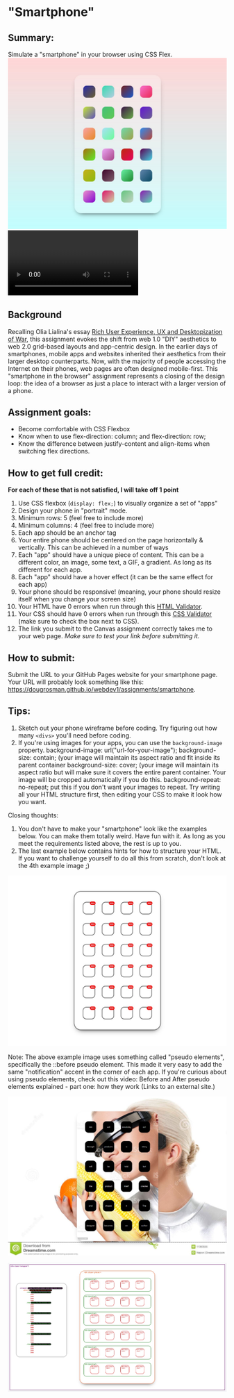 # "Smartphone"

## Summary:
Simulate a "smartphone" in your browser using CSS Flex.
![Smartphone Example 1](images/smartphone01.jpg)
<video src="videos/smartphone.mp4">


## Background
Recalling Olia Lialina's essay [Rich User Experience, UX and Desktopization of War](http://contemporary-home-computing.org/RUE/), this assignment evokes the shift from web 1.0 "DIY" aesthetics to web 2.0 grid-based layouts and app-centric design. In the earlier days of smartphones, mobile apps and websites inherited their aesthetics from their larger desktop counterparts. Now, with the majority of people accessing the Internet on their phones, web pages are often designed mobile-first. This "smartphone in the browser" assignment represents a closing of the design loop: the idea of a browser as just a place to interact with a larger version of a phone.

## Assignment goals:

  * Become comfortable with CSS Flexbox
  * Know when to use flex-direction: column; and flex-direction: row;
  * Know the difference between justify-content and align-items when switching flex directions.

## How to get full credit:
**For each of these that is not satisfied, I will take off 1 point**

  1. Use CSS flexbox (`display: flex;`) to visually organize a set of "apps"
  2. Design your phone in "portrait" mode.
  3. Minimum rows: 5 (feel free to include more)
  4. Minimum columns: 4 (feel free to include more)
  5. Each app should be an anchor tag
  6. Your entire phone should be centered on the page horizontally & vertically. This can be achieved in a number of ways
  7. Each "app" should have a unique piece of content. This can be a different color, an image, some text, a GIF, a gradient. As long as its different for each app.
  8. Each "app" should have a hover effect (it can be the same effect for each app)
  9. Your phone should be responsive! (meaning, your phone should resize itself when you change your screen size)
  10. Your HTML have 0 errors when run through this [HTML Validator](https://validator.w3.org/#validate_by_input).
  11. Your CSS should have 0 errors when run through this [CSS Validator](https://validator.w3.org/nu/#textarea) (make sure to check the box next to CSS).
  12. The link you submit to the Canvas assignment correctly takes me to your web page. *Make sure to test your link before submitting it.*

## How to submit:

  Submit the URL to your GitHub Pages website for your smartphone page. Your URL will probably look something like this: https://dougrosman.github.io/webdev1/assignments/smartphone.

## Tips:

  1. Sketch out your phone wireframe before coding. Try figuring out how many `<divs>` you'll need before coding.
  2. If you're using images for your apps, you can use the `background-image` property.
        background-image: url("url-for-your-image");
        background-size: contain; (your image will maintain its aspect ratio and fit inside its parent container
        background-size: cover; (your image will maintain its aspect ratio but will make sure it covers the entire parent container. Your image will be cropped automatically if you do this.
        background-repeat: no-repeat; put this if you don't want your images to repeat.
    Try writing all your HTML structure first, then editing your CSS to  make it look how you want.

Closing thoughts:

1. You don't have to make your "smartphone" look like the examples below. You can make them totally weird. Have fun with it. As long as you meet the requirements listed above, the rest is up to you.
2. The last example below contains hints for how to structure your HTML. If you want to challenge yourself to do all this from scratch, don't look at the 4th example image ;)

 



![Smartphone Example 2](images/smartphone02.jpg)

Note: The above example image uses something called "pseudo elements", specifically the ::before pseudo element. This made it very easy to add the same "notification" accent in the corner of each app. If you're curious about using pseudo elements, check out this video: Before and After pseudo elements explained - part one: how they work (Links to an external site.)

![Smartphone Example 3](images/smartphone03.jpg)

![Smartphone Example 4](images/smartphone04.jpg)